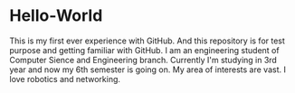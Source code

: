 # Hello-World
This is my first ever experience with GitHub. And this repository is for test purpose and getting familiar with GitHub.
I am an engineering student of Computer Sience and Engineering branch.
Currently I'm studying in 3rd year and now my 6th semester is going on.
My area of interests are vast.
I love robotics and networking.

